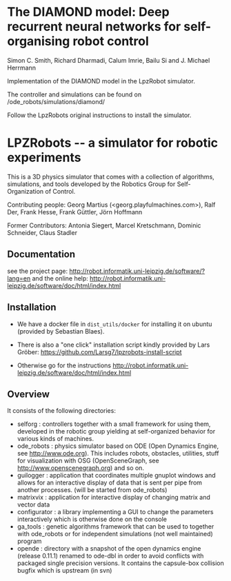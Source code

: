 # The DIAMOND model: Deep recurrent neural networks for self-organising robot control

Simon C. Smith, Richard Dharmadi, Calum Imrie, Bailu Si and J. Michael Herrmann

Implementation of the DIAMOND model in the LpzRobot simulator.

The controller and simulations can be found on /ode_robots/simulations/diamond/

Follow the LpzRobots original instructions to install the simulator.

# LPZRobots -- a simulator for robotic experiments #

This is a 3D physics simulator that comes with a collection of algorithms, simulations, and tools
developed by the Robotics Group for Self-Organization of Control.

Contributing people: Georg Martius (<georg.playfulmachines.com>), Ralf Der, Frank Hesse, Frank Güttler, Jörn Hoffmann

Former Contributors: Antonia Siegert, Marcel Kretschmann, Dominic Schneider, Claus Stadler

## Documentation ##
see the project page: <http://robot.informatik.uni-leipzig.de/software/?lang=en>
and the online help: <http://robot.informatik.uni-leipzig.de/software/doc/html/index.html>

## Installation ##

  - We have a docker file in `dist_utils/docker` for installing it on ubuntu (provided by Sebastian Blaes).

  - There is also a "one click" installation script kindly provided by Lars Gröber: <https://github.com/Larsg7/lpzrobots-install-script>

  - Otherwise go for the instructions <http://robot.informatik.uni-leipzig.de/software/doc/html/index.html>

## Overview ##
It consists of the following directories:

  - selforg : controllers together with a small framework for using them,
      developed in the robotic group yielding at self-organized behavior for various kinds of machines.
  - ode_robots : physics simulator based on ODE
      (Open Dynamics Engine, see <http://www.ode.org>).
      This includes robots, obstacles, utilities, stuff for visualization with OSG
        (OpenSceneGraph, see <http://www.openscenegraph.org>) and so on.
  - guilogger : application that coordinates multiple gnuplot
      windows and allows for an interactive display of data that is sent per pipe from another processes. (will be started from ode_robots)
  - matrixvix : application for interactive display of changing matrix and vector data
  - configurator : a library implementing a GUI to change the parameters interactively
        which is otherwise done on the console
  - ga\_tools : genetic algorithms framework that can be used to together with
        ode_robots or for independent simulations (not well maintained) program
  - opende : directory with a snapshot of the open dynamics engine (release 0.11.1)
                  renamed to ode-dbl in order to avoid conflicts with packaged single
                  precision versions. It contains the capsule-box collision bugfix
                  which is upstream (in svn)
